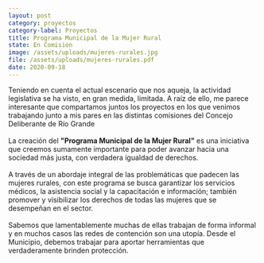 ```yaml
---
layout: post
category: proyectos
category-label: Proyectos
title: Programa Municipal de la Mujer Rural
state: En Comision
image: /assets/uploads/mujeres-rurales.jpg
file: /assets/uploads/mujeres-rurales.pdf
date: 2020-09-18
---
```

Teniendo en cuenta el actual escenario que nos aqueja, la actividad legislativa se ha visto, en gran medida, limitada. A raíz de ello, me parece interesante que compartamos juntos los proyectos en los que venimos trabajando junto a mis pares en las distintas comisiones del Concejo Deliberante de Río Grande\
\
La creación del **"Programa Municipal de la Mujer Rural"** es una iniciativa que creemos sumamente importante para poder avanzar hacia una sociedad más justa, con verdadera igualdad de derechos.\
\
A través de un abordaje integral de las problemáticas que padecen las mujeres rurales, con este programa se busca garantizar los servicios médicos, la asistencia social y la capacitación e información; también promover y visibilizar los derechos de todas las mujeres que se desempeñan en el sector.\
\
Sabemos que lamentablemente muchas de ellas trabajan de forma informal y en muchos casos las redes de contención son una utopía. Desde el Municipio, debemos trabajar para aportar herramientas que verdaderamente brinden protección.